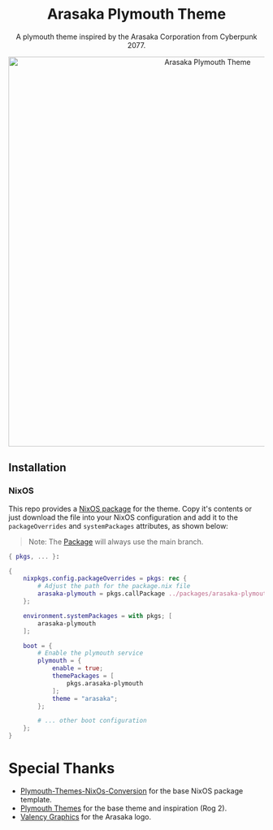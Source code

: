 <div align="center">

# Arasaka Plymouth Theme

A plymouth theme inspired by the Arasaka Corporation from Cyberpunk 2077.

<img src="https://gitlab.com/pSchwietzer/arasaka-plymouth/-/raw/main/progress-7.png" width="768" alt="Arasaka Plymouth Theme" />

</div>

## Installation

### NixOS

This repo provides a [NixOS package](package.nix) for the theme. Copy it's contents or just download the file into your NixOS configuration and add it to the `packageOverrides` and `systemPackages` attributes, as shown below:

> Note: The [Package](package.nix) will always use the main branch.

```nix
{ pkgs, ... }:

{
	nixpkgs.config.packageOverrides = pkgs: rec {
        # Adjust the path for the package.nix file
		arasaka-plymouth = pkgs.callPackage ../packages/arasaka-plymouth/package.nix {};
	};

	environment.systemPackages = with pkgs; [
		arasaka-plymouth
	];

	boot = {
        # Enable the plymouth service
		plymouth = {
			enable = true;
			themePackages = [
				pkgs.arasaka-plymouth
			];
			theme = "arasaka";
		};

        # ... other boot configuration
	};
}
```

# Special Thanks

- [Plymouth-Themes-NixOs-Conversion](https://github.com/Melechtna/Plymouth-Themes-NixOs-Conversion) for the base NixOS package template.
- [Plymouth Themes](https://github.com/adi1090x/plymouth-themes) for the base theme and inspiration (Rog 2).
- [Valency Graphics](https://www.valencygraphics.com/cyberpunk-2077) for the Arasaka logo.
